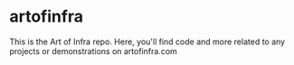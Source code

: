 # artofinfra
This is the Art of Infra repo. Here, you'll find code and more related to any projects or demonstrations on artofinfra.com
